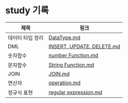 # study 기록
제목|링크
|---|---
데이터 타입 정리|[DataType.md](https://github.com/shk9783/study_note/blob/master/oracle_sql/StudyNote/DataType.md)
DML|[INSERT, UPDATE, DELETE.md](https://github.com/shk9783/study_note/blob/master/oracle_sql/StudyNote/INSERT%2C%20UPDATE%2C%20DELETE.md)
숫자함수|[number Function.md](https://github.com/shk9783/study_note/blob/master/oracle_sql/StudyNote/number%20function.md)
문자함수|[String Function.md](https://github.com/shk9783/study_note/blob/master/oracle_sql/StudyNote/String%20Function.md)
JOIN|[JOIN.md](https://github.com/shk9783/study_note/blob/master/oracle_sql/StudyNote/JOIN.md)
연산자|[operation.md](https://github.com/shk9783/study_note/blob/master/oracle_sql/StudyNote/operation.md)
정규식 표현|[regular expression.md](https://github.com/shk9783/study_note/blob/master/oracle_sql/StudyNote/regular%20expression.md)
